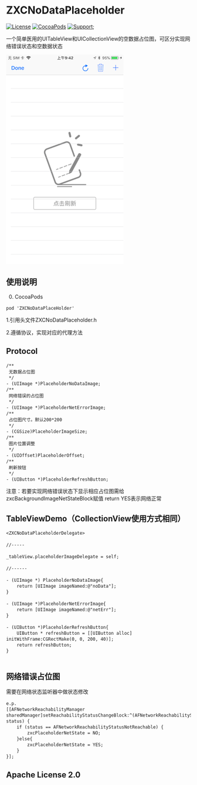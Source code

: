 # ZXCNoDataPlaceholder

[![License](https://img.shields.io/badge/License-%20Apache%20LICENSE%202.0-yellow.svg)]()
[![CocoaPods](https://img.shields.io/badge/pod-0.0.2-green.svg)]()
[![Support](https://img.shields.io/badge/support-iOS7.0+-blue.svg?style=flat)](https://www.apple.com/nl/ios/);

一个简单医用的UITableView和UICollectionView的空数据占位图，可区分实现网络错误状态和空数据状态

![数据图片](./img.png)

## 使用说明

0. CocoaPods
```
pod 'ZXCNoDataPlaceHolder'
```

1.引用头文件ZXCNoDataPlaceholder.h

2.遵循协议，实现对应的代理方法


## Protocol

```
/**
 无数据占位图
 */
- (UIImage *)PlaceholderNoDataImage;
/**
 网络错误的占位图
 */
- (UIImage *)PlaceholderNetErrorImage;
/**
 占位图尺寸。默认200*200
 */
- (CGSize)PlaceholderImageSize;
/**
 图片位置调整
 */
- (UIOffset)PlaceholderOffset;
/**
 刷新按钮
 */
- (UIButton *)PlaceholderRefreshButton;

```
注意：若要实现网络错误状态下显示相应占位图需给zxcBackgroundImageNetStateBlock赋值 return YES表示网络正常


## TableViewDemo（CollectionView使用方式相同）

```
<ZXCNoDataPlaceholderDelegate>

//-----

_tableView.placeholderImageDelegate = self;

//------

- (UIImage *) PlaceholderNoDataImage{
    return [UIImage imageNamed:@"noData"];
}

- (UIImage *)PlaceholderNetErrorImage{
	return [UIImage imageNamed:@"netErr"];
}

- (UIButton *)PlaceholderRefreshButton{
    UIButton * refreshButton = [[UIButton alloc] initWithFrame:CGRectMake(0, 0, 200, 40)];
    return refreshButton;
}


```

## 网络错误占位图

需要在网络状态监听器中做状态修改

```
e.p.
[[AFNetworkReachabilityManager sharedManager]setReachabilityStatusChangeBlock:^(AFNetworkReachabilityStatus status) {
    if (status == AFNetworkReachabilityStatusNotReachable) {
        zxcPlaceholderNetState = NO;
    }else{
        zxcPlaceholderNetState = YES;
    }
}];

```



## Apache License 2.0


